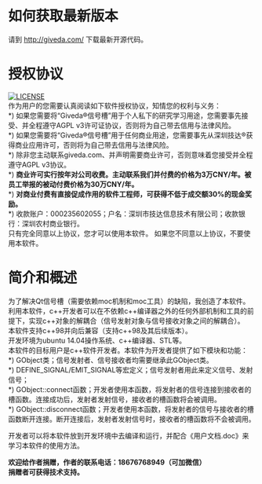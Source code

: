 # 如何获取最新版本
请到 http://giveda.com/ 下载最新开源代码。

# 授权协议
[![LICENSE](https://img.shields.io/badge/license-Anti%20996-blue.svg)](https://github.com/996icu/996.ICU/blob/master/LICENSE)   
作为用户的您需要认真阅读如下软件授权协议，知情您的权利与义务：  
*) 如果您需要将“Giveda®信号槽”用于个人私下的研究学习用途，您需要事先接受、并全程遵守AGPL v3许可证协议，否则将为自己带去信用与法律风险。  
*) 如果您需要将“Giveda®信号槽”用于任何商业用途，您需要事先从深圳技达®获得商业应用许可，否则将为自己带去信用与法律风险。  
*) 除非您主动联系giveda.com、并声明需要商业许可，否则意味着您接受并全程遵守AGPL v3协议。  
*)  **商业许可实行按年对公司收费。主动联系我们并付费的价格为3万CNY/年。被员工举报的被动付费价格为30万CNY/年。**     
*)  **对商业付费有直接促成作用的软件工程师，可获得不低于成交额30%的现金奖励。**       
*) 收款账户：000235602055；户名：深圳市技达信息技术有限公司；收款银行：深圳农村商业银行。  
只有完全同意以上协议，您才可以使用本软件。
如果您不同意以上协议，不要使用本软件。

# 简介和概述  
为了解决Qt信号槽（需要依赖moc机制和moc工具）的缺陷，我创造了本软件。  
利用本软件，c++开发者可以在不依赖c++编译器之外的任何外部机制和工具的前提下，实现c++对象的解耦合（信号发射对象与信号接收对象之间的解耦合）。  
本软件支持c++98并向后兼容（支持c++98及其后续版本）。  
开发环境为ubuntu 14.04操作系统、c++编译器、STL等。  
本软件的目标用户是c++软件开发者。本软件为开发者提供了如下模块和功能：  
*) GObject类；信号发射者、信号接收者均需要继承此GObject类。  
*) DEFINE_SIGNAL/EMIT_SIGNAL等宏定义；信号发射者用此来定义信号、发射信号；  
*) GObject::connect函数；开发者使用本函数，将发射者的信号连接到接收者的槽函数。连接成功后，发射者发射信号，接收者的槽函数将会被调用。  
*) GObject::disconnect函数；开发者使用本函数，将发射者的信号与接收者的槽函数断开连接。断开连接后，发射者发射信号时，接收者的槽函数将不会被调用。  

开发者可以将本软件放到开发环境中去编译和运行，并配合《用户文档.doc》来学习本软件的使用方法。 

 **欢迎给作者捐赠，作者的联系电话：18676768949（可加微信）**  
  **捐赠者可获得技术支持。**    

